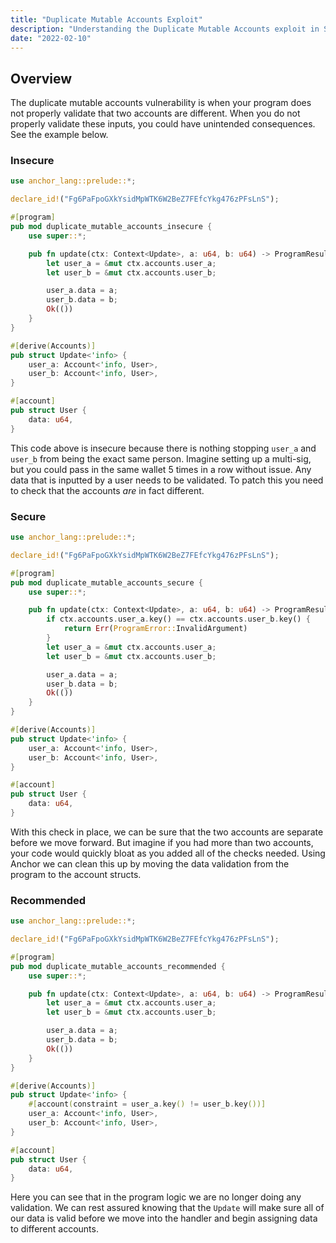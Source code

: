 ```yaml
---
title: "Duplicate Mutable Accounts Exploit"
description: "Understanding the Duplicate Mutable Accounts exploit in Solana programs"
date: "2022-02-10"
---
```


## Overview
The duplicate mutable accounts vulnerability is when your program does not properly validate that two accounts are different.
When you do not properly validate these inputs, you could have unintended consequences.
See the example below.
### Insecure

```rust
use anchor_lang::prelude::*;

declare_id!("Fg6PaFpoGXkYsidMpWTK6W2BeZ7FEfcYkg476zPFsLnS");

#[program]
pub mod duplicate_mutable_accounts_insecure {
    use super::*;

    pub fn update(ctx: Context<Update>, a: u64, b: u64) -> ProgramResult {
        let user_a = &mut ctx.accounts.user_a;
        let user_b = &mut ctx.accounts.user_b;

        user_a.data = a;
        user_b.data = b;
        Ok(())
    }
}

#[derive(Accounts)]
pub struct Update<'info> {
    user_a: Account<'info, User>,
    user_b: Account<'info, User>,
}

#[account]
pub struct User {
    data: u64,
}
```
This code above is insecure because there is nothing stopping `user_a` and `user_b` from being the exact same person.
Imagine setting up a multi-sig, but you could pass in the same wallet 5 times in a row without issue.
Any data that is inputted by a user needs to be validated.
To patch this you need to check that the accounts *are* in fact different.

### Secure

```rust
use anchor_lang::prelude::*;

declare_id!("Fg6PaFpoGXkYsidMpWTK6W2BeZ7FEfcYkg476zPFsLnS");

#[program]
pub mod duplicate_mutable_accounts_secure {
    use super::*;

    pub fn update(ctx: Context<Update>, a: u64, b: u64) -> ProgramResult {
        if ctx.accounts.user_a.key() == ctx.accounts.user_b.key() {
            return Err(ProgramError::InvalidArgument)
        }
        let user_a = &mut ctx.accounts.user_a;
        let user_b = &mut ctx.accounts.user_b;

        user_a.data = a;
        user_b.data = b;
        Ok(())
    }
}

#[derive(Accounts)]
pub struct Update<'info> {
    user_a: Account<'info, User>,
    user_b: Account<'info, User>,
}

#[account]
pub struct User {
    data: u64,
}
```
With this check in place, we can be sure that the two accounts are separate before we move forward.
But imagine if you had more than two accounts, your code would quickly bloat as you added all of the checks needed.
Using Anchor we can clean this up by moving the data validation from the program to the account structs.

### Recommended
```rust
use anchor_lang::prelude::*;

declare_id!("Fg6PaFpoGXkYsidMpWTK6W2BeZ7FEfcYkg476zPFsLnS");

#[program]
pub mod duplicate_mutable_accounts_recommended {
    use super::*;

    pub fn update(ctx: Context<Update>, a: u64, b: u64) -> ProgramResult {
        let user_a = &mut ctx.accounts.user_a;
        let user_b = &mut ctx.accounts.user_b;

        user_a.data = a;
        user_b.data = b;
        Ok(())
    }
}

#[derive(Accounts)]
pub struct Update<'info> {
    #[account(constraint = user_a.key() != user_b.key())]
    user_a: Account<'info, User>,
    user_b: Account<'info, User>,
}

#[account]
pub struct User {
    data: u64,
}
```
Here you can see that in the program logic we are no longer doing any validation.
We can rest assured knowing that the `Update` will make sure all of our data is valid before we move into the handler and begin assigning data to different accounts.
